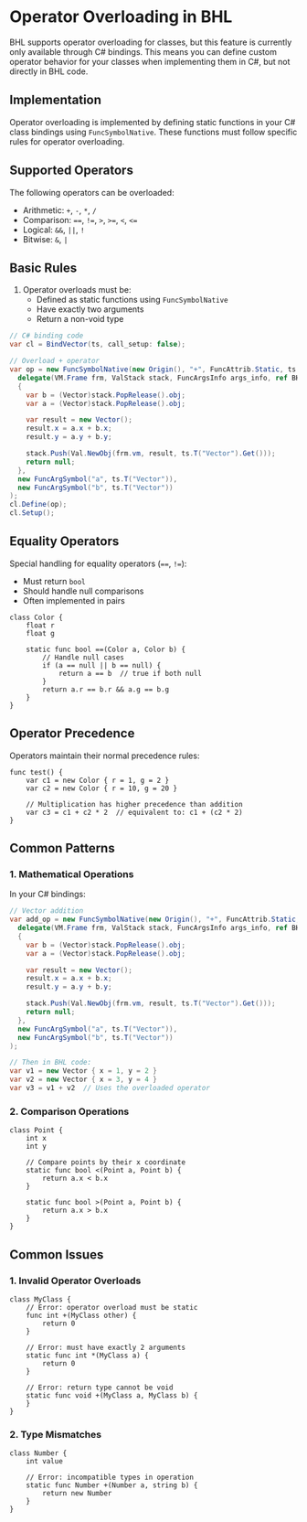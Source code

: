 # Operator Overloading in BHL

BHL supports operator overloading for classes, but this feature is currently only available through C# bindings. This means you can define custom operator behavior for your classes when implementing them in C#, but not directly in BHL code.

## Implementation

Operator overloading is implemented by defining static functions in your C# class bindings using `FuncSymbolNative`. These functions must follow specific rules for operator overloading.

## Supported Operators

The following operators can be overloaded:
- Arithmetic: `+`, `-`, `*`, `/`
- Comparison: `==`, `!=`, `>`, `>=`, `<`, `<=`
- Logical: `&&`, `||`, `!`
- Bitwise: `&`, `|`

## Basic Rules

1. Operator overloads must be:
   - Defined as static functions using `FuncSymbolNative`
   - Have exactly two arguments
   - Return a non-void type

```csharp
// C# binding code
var cl = BindVector(ts, call_setup: false);

// Overload + operator
var op = new FuncSymbolNative(new Origin(), "+", FuncAttrib.Static, ts.T("Vector"), 0,
  delegate(VM.Frame frm, ValStack stack, FuncArgsInfo args_info, ref BHS status)
  {
    var b = (Vector)stack.PopRelease().obj;
    var a = (Vector)stack.PopRelease().obj;

    var result = new Vector();
    result.x = a.x + b.x;
    result.y = a.y + b.y;

    stack.Push(Val.NewObj(frm.vm, result, ts.T("Vector").Get()));
    return null;
  },
  new FuncArgSymbol("a", ts.T("Vector")),
  new FuncArgSymbol("b", ts.T("Vector"))
);
cl.Define(op);
cl.Setup();
```

## Equality Operators

Special handling for equality operators (`==`, `!=`):
- Must return `bool`
- Should handle null comparisons
- Often implemented in pairs

```bhl
class Color {
    float r
    float g

    static func bool ==(Color a, Color b) {
        // Handle null cases
        if (a == null || b == null) {
            return a == b  // true if both null
        }
        return a.r == b.r && a.g == b.g
    }
}
```

## Operator Precedence

Operators maintain their normal precedence rules:

```bhl
func test() {
    var c1 = new Color { r = 1, g = 2 }
    var c2 = new Color { r = 10, g = 20 }
    
    // Multiplication has higher precedence than addition
    var c3 = c1 + c2 * 2  // equivalent to: c1 + (c2 * 2)
}
```

## Common Patterns

### 1. Mathematical Operations

In your C# bindings:

```csharp
// Vector addition
var add_op = new FuncSymbolNative(new Origin(), "+", FuncAttrib.Static, ts.T("Vector"), 0,
  delegate(VM.Frame frm, ValStack stack, FuncArgsInfo args_info, ref BHS status)
  {
    var b = (Vector)stack.PopRelease().obj;
    var a = (Vector)stack.PopRelease().obj;

    var result = new Vector();
    result.x = a.x + b.x;
    result.y = a.y + b.y;

    stack.Push(Val.NewObj(frm.vm, result, ts.T("Vector").Get()));
    return null;
  },
  new FuncArgSymbol("a", ts.T("Vector")),
  new FuncArgSymbol("b", ts.T("Vector"))
);

// Then in BHL code:
var v1 = new Vector { x = 1, y = 2 }
var v2 = new Vector { x = 3, y = 4 }
var v3 = v1 + v2  // Uses the overloaded operator
```

### 2. Comparison Operations

```bhl
class Point {
    int x
    int y

    // Compare points by their x coordinate
    static func bool <(Point a, Point b) {
        return a.x < b.x
    }

    static func bool >(Point a, Point b) {
        return a.x > b.x
    }
}
```

## Common Issues

### 1. Invalid Operator Overloads

```bhl
class MyClass {
    // Error: operator overload must be static
    func int +(MyClass other) {
        return 0
    }

    // Error: must have exactly 2 arguments
    static func int *(MyClass a) {
        return 0
    }

    // Error: return type cannot be void
    static func void +(MyClass a, MyClass b) {
    }
}
```

### 2. Type Mismatches

```bhl
class Number {
    int value

    // Error: incompatible types in operation
    static func Number +(Number a, string b) {
        return new Number
    }
}
```
